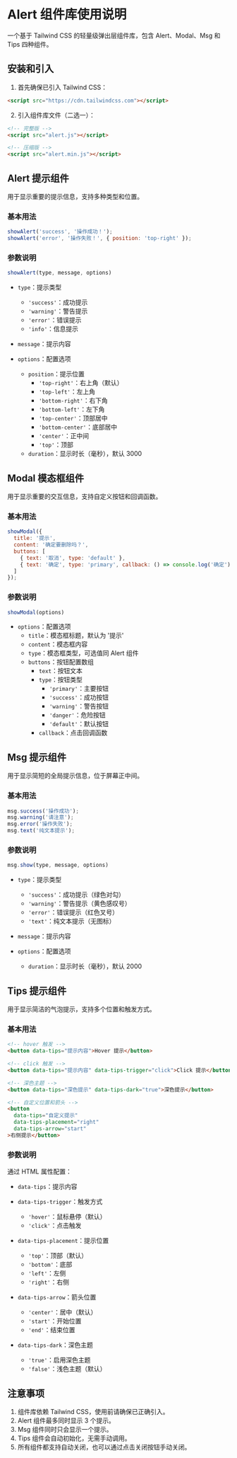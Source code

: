 # Alert 组件库使用说明

一个基于 Tailwind CSS 的轻量级弹出层组件库，包含 Alert、Modal、Msg 和 Tips 四种组件。

## 安装和引入

1. 首先确保已引入 Tailwind CSS：
```html
<script src="https://cdn.tailwindcss.com"></script>
```

2. 引入组件库文件（二选一）：
```html
<!-- 完整版 -->
<script src="alert.js"></script>

<!-- 压缩版 -->
<script src="alert.min.js"></script>
```

## Alert 提示组件

用于显示重要的提示信息，支持多种类型和位置。

### 基本用法
```javascript
showAlert('success', '操作成功！');
showAlert('error', '操作失败！', { position: 'top-right' });
```

### 参数说明
```javascript
showAlert(type, message, options)
```

- `type`：提示类型
  - `'success'`：成功提示
  - `'warning'`：警告提示
  - `'error'`：错误提示
  - `'info'`：信息提示

- `message`：提示内容

- `options`：配置选项
  - `position`：提示位置
    - `'top-right'`：右上角（默认）
    - `'top-left'`：左上角
    - `'bottom-right'`：右下角
    - `'bottom-left'`：左下角
    - `'top-center'`：顶部居中
    - `'bottom-center'`：底部居中
    - `'center'`：正中间
    - `'top'`：顶部
  - `duration`：显示时长（毫秒），默认 3000

## Modal 模态框组件

用于显示重要的交互信息，支持自定义按钮和回调函数。

### 基本用法
```javascript
showModal({
  title: '提示',
  content: '确定要删除吗？',
  buttons: [
    { text: '取消', type: 'default' },
    { text: '确定', type: 'primary', callback: () => console.log('确定') }
  ]
});
```

### 参数说明
```javascript
showModal(options)
```

- `options`：配置选项
  - `title`：模态框标题，默认为 '提示'
  - `content`：模态框内容
  - `type`：模态框类型，可选值同 Alert 组件
  - `buttons`：按钮配置数组
    - `text`：按钮文本
    - `type`：按钮类型
      - `'primary'`：主要按钮
      - `'success'`：成功按钮
      - `'warning'`：警告按钮
      - `'danger'`：危险按钮
      - `'default'`：默认按钮
    - `callback`：点击回调函数

## Msg 提示组件

用于显示简短的全局提示信息，位于屏幕正中间。

### 基本用法
```javascript
msg.success('操作成功');
msg.warning('请注意');
msg.error('操作失败');
msg.text('纯文本提示');
```

### 参数说明
```javascript
msg.show(type, message, options)
```

- `type`：提示类型
  - `'success'`：成功提示（绿色对勾）
  - `'warning'`：警告提示（黄色感叹号）
  - `'error'`：错误提示（红色叉号）
  - `'text'`：纯文本提示（无图标）

- `message`：提示内容

- `options`：配置选项
  - `duration`：显示时长（毫秒），默认 2000

## Tips 提示组件

用于显示简洁的气泡提示，支持多个位置和触发方式。

### 基本用法
```html
<!-- hover 触发 -->
<button data-tips="提示内容">Hover 提示</button>

<!-- click 触发 -->
<button data-tips="提示内容" data-tips-trigger="click">Click 提示</button>

<!-- 深色主题 -->
<button data-tips="深色提示" data-tips-dark="true">深色提示</button>

<!-- 自定义位置和箭头 -->
<button 
  data-tips="自定义提示"
  data-tips-placement="right"
  data-tips-arrow="start"
>右侧提示</button>
```

### 参数说明

通过 HTML 属性配置：

- `data-tips`：提示内容

- `data-tips-trigger`：触发方式
  - `'hover'`：鼠标悬停（默认）
  - `'click'`：点击触发

- `data-tips-placement`：提示位置
  - `'top'`：顶部（默认）
  - `'bottom'`：底部
  - `'left'`：左侧
  - `'right'`：右侧

- `data-tips-arrow`：箭头位置
  - `'center'`：居中（默认）
  - `'start'`：开始位置
  - `'end'`：结束位置

- `data-tips-dark`：深色主题
  - `'true'`：启用深色主题
  - `'false'`：浅色主题（默认）

## 注意事项

1. 组件库依赖 Tailwind CSS，使用前请确保已正确引入。
2. Alert 组件最多同时显示 3 个提示。
3. Msg 组件同时只会显示一个提示。
4. Tips 组件会自动初始化，无需手动调用。
5. 所有组件都支持自动关闭，也可以通过点击关闭按钮手动关闭。